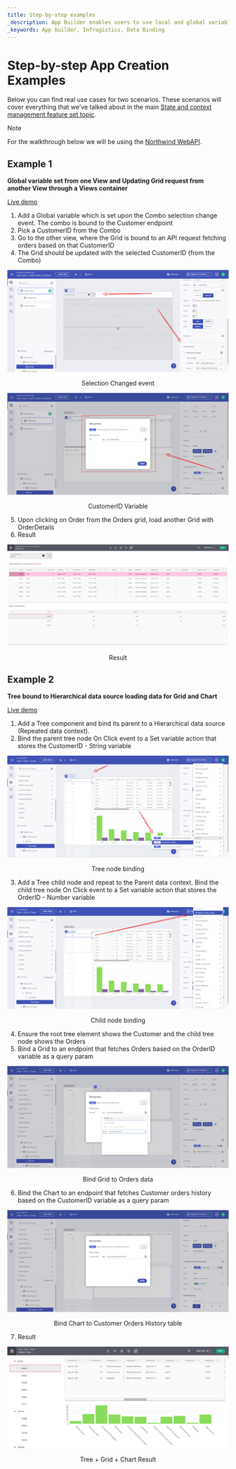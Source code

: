 ```yaml
---
title: Step-by-step examples 
_description: App Builder enables users to use local and global variables that help with storing different data to manage your app state
_keywords: App builder, Infragistics, Data Binding
---
```


# Step-by-step App Creation Examples

Below you can find real use cases for two scenarios. These scenarios will cover everything that we’ve talked about in the main [State and context management feature set topic](master-detail.md).

> [!NOTE]
> For the walkthrough below we will be using the [Northwind WebAPI](https://data-northwind.indigo.design/swagger/index.html).

## Example 1

**Global variable set from one View and Updating Grid request from another View through a Views container**

[Live demo](https://appbuilder.indigo.design/app/1dt9w1qd7wx5/preview)

1. Add a Global variable which is set upon the Combo selection change event. The combo is bound to the Customer endpoint 
2. Pick a CustomerID from the Combo 
3. Go to the other view, where the Grid is bound to an API request fetching orders based on that CustomerID 
4. The Grid should be updated with the selected CustomerID (from the Combo) 

<img src="../images/state-and-context/18.png" srcset="../images/state-and-context/18.png 2x" />
<p style="text-align:center;">Selection Changed event</p>

<img src="../images/state-and-context/20.png" srcset="../images/state-and-context/20.png 2x" />
<p style="text-align:center;">CustomerID Variable</p>

5. Upon clicking on Order from the Orders grid, load another Grid with OrderDetails 
6. Result 

<img src="../images/state-and-context/21.png" srcset="../images/state-and-context/21.png 2x" />
<p style="text-align:center;">Result</p>
  
## Example 2

**Tree bound to Hierarchical data source loading data for Grid and Chart** 

[Live demo](https://appbuilder.indigo.design/app/orqsz4t3w5l2/preview)

1. Add a Tree component and bind its parent to a Hierarchical data source (Repeated data context). 
2. Bind the parent tree node On Click event to a Set variable action that stores the CustomerID - String variable 

<img src="../images/state-and-context/22.png" srcset="../images/state-and-context/22.png 2x" />
<p style="text-align:center;">Tree node binding</p>

3. Add a Tree child node and repeat to the Parent data context. Bind the child tree node On Click event to a Set variable action that stores the OrderID - Number variable 

<img src="../images/state-and-context/23.png" srcset="../images/state-and-context/23.png 2x" />
<p style="text-align:center;">Child node binding</p>

4. Ensure the root tree element shows the Customer and the child tree node shows the Orders 
5. Bind a Grid to an endpoint that fetches Orders based on the OrderID variable as a query param 

<img src="../images/state-and-context/24.png" srcset="../images/state-and-context/24.png 2x" />
<p style="text-align:center;">Bind Grid to Orders data</p>

6. Bind the Chart to an endpoint that fetches Customer orders history based on the CustomerID variable as a query param 

<img src="../images/state-and-context/25.png" srcset="../images/state-and-context/25.png 2x" />
<p style="text-align:center;">Bind Chart to Customer Orders History table</p>

7. Result 

<img src="../images/state-and-context/26.png" srcset="../images/state-and-context/26.png 2x" />
<p style="text-align:center;">Tree + Grid + Chart Result</p>
